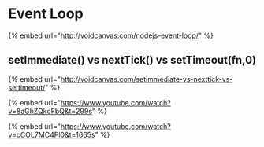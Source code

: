 # Event Loop





{% embed url="http://voidcanvas.com/nodejs-event-loop/" %}

## setImmediate\(\) vs nextTick\(\) vs setTimeout\(fn,0\)

{% embed url="http://voidcanvas.com/setimmediate-vs-nexttick-vs-settimeout/" %}



{% embed url="https://www.youtube.com/watch?v=8aGhZQkoFbQ&t=299s" %}



{% embed url="https://www.youtube.com/watch?v=cCOL7MC4Pl0&t=1665s" %}



